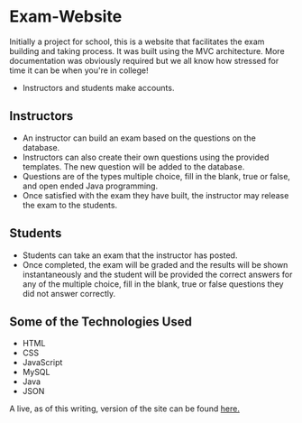 # Exam-Website
Initially a project for school, this is a website that facilitates the exam building and taking process. It was built using the MVC architecture. More documentation was obviously required but we all know how stressed for time it can be when you're in college!

* Instructors and students make accounts.

## Instructors
  * An instructor can build an exam based on the questions on the database.
  * Instructors can also create their own questions using the provided templates. The new question will be added to the database.
  * Questions are of the types multiple choice, fill in the blank, true or false, and open ended Java programming.
  * Once satisfied with the exam they have built, the instructor may release the exam to the students.
  
## Students
 * Students can take an exam that the instructor has posted.
 * Once completed, the exam will be graded and the results will be shown instantaneously and the student will be provided the correct   answers for any of the multiple choice, fill in the blank, true or false questions they did not answer correctly.
 
## Some of the Technologies Used
* HTML
* CSS
* JavaScript
* MySQL
* Java
* JSON

A live, as of this writing, version of the site can be found [here.](https://web.njit.edu/~edm8/cs490/Front/login.html)
